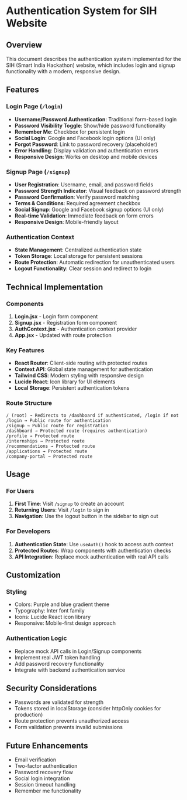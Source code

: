 # Authentication System for SIH Website

## Overview
This document describes the authentication system implemented for the SIH (Smart India Hackathon) website, which includes login and signup functionality with a modern, responsive design.

## Features

### Login Page (`/login`)
- **Username/Password Authentication**: Traditional form-based login
- **Password Visibility Toggle**: Show/hide password functionality
- **Remember Me**: Checkbox for persistent login
- **Social Login**: Google and Facebook login options (UI only)
- **Forgot Password**: Link to password recovery (placeholder)
- **Error Handling**: Display validation and authentication errors
- **Responsive Design**: Works on desktop and mobile devices

### Signup Page (`/signup`)
- **User Registration**: Username, email, and password fields
- **Password Strength Indicator**: Visual feedback on password strength
- **Password Confirmation**: Verify password matching
- **Terms & Conditions**: Required agreement checkbox
- **Social Signup**: Google and Facebook signup options (UI only)
- **Real-time Validation**: Immediate feedback on form errors
- **Responsive Design**: Mobile-friendly layout

### Authentication Context
- **State Management**: Centralized authentication state
- **Token Storage**: Local storage for persistent sessions
- **Route Protection**: Automatic redirection for unauthenticated users
- **Logout Functionality**: Clear session and redirect to login

## Technical Implementation

### Components
1. **Login.jsx** - Login form component
2. **Signup.jsx** - Registration form component
3. **AuthContext.jsx** - Authentication context provider
4. **App.jsx** - Updated with route protection

### Key Features
- **React Router**: Client-side routing with protected routes
- **Context API**: Global state management for authentication
- **Tailwind CSS**: Modern styling with responsive design
- **Lucide React**: Icon library for UI elements
- **Local Storage**: Persistent authentication tokens

### Route Structure
```
/ (root) → Redirects to /dashboard if authenticated, /login if not
/login → Public route for authentication
/signup → Public route for registration
/dashboard → Protected route (requires authentication)
/profile → Protected route
/internships → Protected route
/recommendations → Protected route
/applications → Protected route
/company-portal → Protected route
```

## Usage

### For Users
1. **First Time**: Visit `/signup` to create an account
2. **Returning Users**: Visit `/login` to sign in
3. **Navigation**: Use the logout button in the sidebar to sign out

### For Developers
1. **Authentication State**: Use `useAuth()` hook to access auth context
2. **Protected Routes**: Wrap components with authentication checks
3. **API Integration**: Replace mock authentication with real API calls

## Customization

### Styling
- Colors: Purple and blue gradient theme
- Typography: Inter font family
- Icons: Lucide React icon library
- Responsive: Mobile-first design approach

### Authentication Logic
- Replace mock API calls in Login/Signup components
- Implement real JWT token handling
- Add password recovery functionality
- Integrate with backend authentication service

## Security Considerations
- Passwords are validated for strength
- Tokens stored in localStorage (consider httpOnly cookies for production)
- Route protection prevents unauthorized access
- Form validation prevents invalid submissions

## Future Enhancements
- Email verification
- Two-factor authentication
- Password recovery flow
- Social login integration
- Session timeout handling
- Remember me functionality
